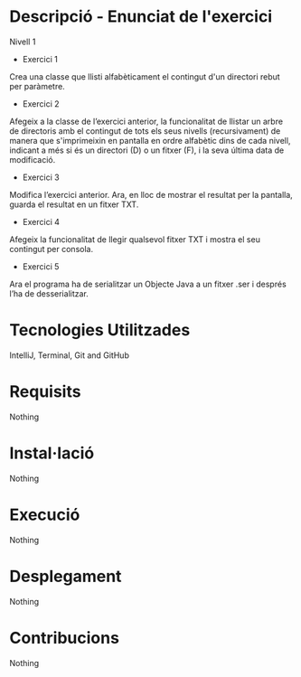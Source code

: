 # Descripció - Enunciat de l'exercici

Nivell 1
- Exercici 1

Crea una classe que llisti alfabèticament el contingut d'un directori rebut per paràmetre.

- Exercici 2

Afegeix a la classe de l’exercici anterior, la funcionalitat de llistar un arbre de directoris amb el contingut de tots els seus nivells (recursivament) de manera que s'imprimeixin en pantalla en ordre alfabètic dins de cada nivell, indicant a més si és un directori (D) o un fitxer (F), i la seva última data de modificació.

- Exercici 3

Modifica l’exercici anterior. Ara, en lloc de mostrar el resultat per la pantalla, guarda el resultat en un fitxer TXT.

- Exercici 4

Afegeix la funcionalitat de llegir qualsevol fitxer TXT i mostra el seu contingut per consola.

- Exercici 5
  
Ara el programa ha de serialitzar un Objecte Java a un fitxer .ser i després l’ha de desserialitzar.

# Tecnologies Utilitzades

IntelliJ, Terminal, Git and GitHub

# Requisits

Nothing

# Instal·lació

Nothing

# Execució

Nothing

# Desplegament

Nothing

# Contribucions

Nothing
